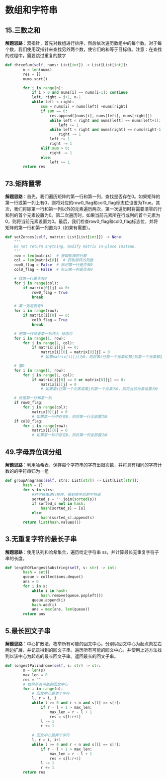 # 数组和字符串
## 15.三数之和
**解题思路**：双指针，首先对数组进行排序，然后依次遍历数组中的每个数。对于每个数，我们使用双指针来查找另外两个数，使它们的和等于目标值。注意：在查找的过程中，需要跳过重复的数字
```Python
def threeSum(self, nums: List[int]) -> List[List[int]]:
        n = len(nums)
        res = []
        nums.sort()

        for i in range(n):
            if i > 0 and nums[i] == nums[i-1]: continue
            left, right = i+1, n-1
            while left < right:
                sum = nums[i] + nums[left] +nums[right]
                if sum == 0:
                    res.append([nums[i], nums[left], nums[right]])
                    while left < right and nums[left] == nums[left+1]:
                        left += 1
                    while left < right and nums[right] == nums[right-1]:
                        right -= 1
                    left += 1
                    right -= 1
                elif sum > 0:
                    right -= 1
                else:
                    left += 1
        return res
```

## 73.矩阵置零
**解题思路**：首先，我们遍历矩阵的第一行和第一列，查找是否存在0。如果矩阵的第一行或第一列上有0，则将对应的row0_flag和col0_flag标志位设置为True。其次，我们将除第一行和第一列以外的元素遍历两次，第一次遍历时将需要清零的行和列的首个元素设置为0。第二次遍历时，如果当前元素所在行或列的首个元素为0，则将当前元素设置为0。最后，我们检查row0_flag和col0_flag标志位，并将矩阵的第一行和第一列置为0（如果有需要）。
```Python
def setZeroes(self, matrix: List[List[int]]) -> None:
    """
    Do not return anything, modify matrix in-place instead.
    """
    row = len(matrix)  # 获取矩阵的行数
    col = len(matrix[0])  # 获取矩阵的列数
    row0_flag = False  # 标记第一行是否有0
    col0_flag = False  # 标记第一列是否有0

    # 找第一行是否有0
    for j in range(col):
        if matrix[0][j] == 0:
            row0_flag = True
            break

    # 第一列是否有0
    for i in range(row):
        if matrix[i][0] == 0:
            col0_flag = True
            break

    # 把第一行或者第一列作为 标志位
    for i in range(1, row):
        for j in range(1, col):
            if matrix[i][j] == 0:
                matrix[i][0] = matrix[0][j] = 0
                # 如果matrix[i][j]为0，则将第i行第一个元素和第j列第一个元素都置为0

    # 置0
    for i in range(1, row):
        for j in range(1, col):
            if matrix[i][0] == 0 or matrix[0][j] == 0:
                matrix[i][j] = 0
                # 如果第i行第一个元素或第j列第一个元素为0，则将当前元素设置为0

    # 处理第一行和第一列
    if row0_flag:
        for j in range(col):
            matrix[0][j] = 0
            # 如果第一行中存在0，则将第一行全部置为0
    if col0_flag:
        for i in range(row):
            matrix[i][0] = 0
            # 如果第一列中存在0，则将第一列全部置为0

```

## 49.字母异位词分组
**解题思路**：利用哈希表，保存每个字符串的字符出限次数，并将具有相同的字符计数的的字符串归为一组
```Python
def groupAnagrams(self, strs: List[str]) -> List[List[str]]:
        hash = {}
        for s in strs:
            #对字符串进行排序，得到排序后的字符串
            sorted_s = ''.join(sorted(s))
            if sorted_s not in hash:
                hash[sorted_s] = [s]
            else:
                hash[sorted_s].append(s)
        return list(hash.values())
```

## 3.无重复字符的最长子串
**解题思路**：使用队列和哈希集合，遍历给定字符串 ss，并计算最长无重复字符子串的长度。
```Python
def lengthOfLongestSubstring(self, s: str) -> int:
        hash = set()
        queue = collections.deque()
        ans = 0
        for i in s:
            while i in hash:
                hash.remove(queue.popleft())
            queue.append(i)
            hash.add(i)
            ans = max(ans, len(queue))
        return ans
```

## 5.最长回文子串
**解题思路**：中心扩散法，枚举所有可能的回文中心。分别以回文中心为起点向左右两边扩展，并记录得到的回文子串。遍历所有可能的回文中心，并使用上述方法找到以该中心为起点的最长回文子串。返回最长的回文子串。
```Python
def longestPalindrome(self, s: str) -> str:
        n = len(s)
        max_len = 0
        res = ""
        # 枚举所有可能的回文中心
        for i in range(n):
            # 回文中心是单个字符
            l, r = i, i
            while l >= 0 and r < n and s[l] == s[r]:
                if r - l + 1 > max_len:
                    max_len = r - l + 1
                    res = s[l:r+1]
                l -= 1
                r += 1
            
            # 回文中心是两个字符
            l, r = i, i+1
            while l >= 0 and r < n and s[l] == s[r]:
                if r - l + 1 > max_len:
                    max_len = r - l + 1
                    res = s[l:r+1]
                l -= 1
                r += 1
        return res
```
